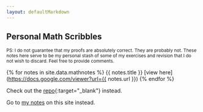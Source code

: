 ```yaml
---
layout: defaultMarkdown
---
```


## Personal Math Scribbles

<small>PS: I do not guarantee that my proofs are absolutely correct. They are probably not. These notes here serve to be my personal stash of some of my exercises and revision that I do not wish to discard. Feel free to provide comments.</small>

{% for notes in site.data.mathnotes %}
{{ notes.title }} [view here](https://docs.google.com/viewer?url={{ notes.url }})
{% endfor %} 

Check out the [repo](https://github.com/japorized/TeX_notes){:target="_blank"} instead.

Go to [my notes](./notes) on this site instead.
